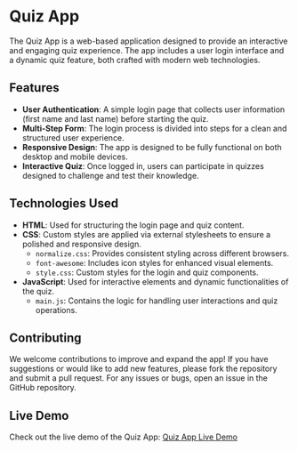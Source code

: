 # Quiz App

The Quiz App is a web-based application designed to provide an interactive and engaging quiz experience. The app includes a user login interface and a dynamic quiz feature, both crafted with modern web technologies.

## Features

- **User Authentication**: A simple login page that collects user information (first name and last name) before starting the quiz.
- **Multi-Step Form**: The login process is divided into steps for a clean and structured user experience.
- **Responsive Design**: The app is designed to be fully functional on both desktop and mobile devices.
- **Interactive Quiz**: Once logged in, users can participate in quizzes designed to challenge and test their knowledge.

## Technologies Used

- **HTML**: Used for structuring the login page and quiz content.
- **CSS**: Custom styles are applied via external stylesheets to ensure a polished and responsive design.
  - `normalize.css`: Provides consistent styling across different browsers.
  - `font-awesome`: Includes icon styles for enhanced visual elements.
  - `style.css`: Custom styles for the login and quiz components.
- **JavaScript**: Used for interactive elements and dynamic functionalities of the quiz.
  - `main.js`: Contains the logic for handling user interactions and quiz operations.


## Contributing

We welcome contributions to improve and expand the app! If you have suggestions or would like to add new features, please fork the repository and submit a pull request. For any issues or bugs, open an issue in the GitHub repository.


## Live Demo
Check out the live demo of the Quiz App: [Quiz App Live Demo](https://ossaammaaa.github.io/Quiz-App/login.html)
